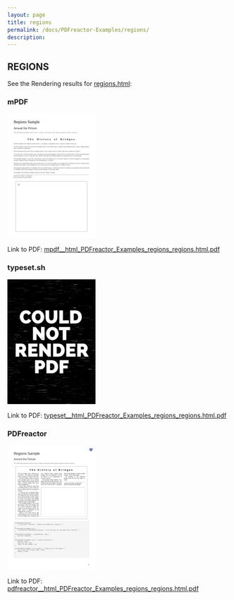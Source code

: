 ```yaml
---
layout: page
title: regions
permalink: /docs/PDFreactor-Examples/regions/
description: 
---
```




## REGIONS

See the Rendering results for [regions.html](/html/PDFreactor%20Examples/regions/regions.html):

### mPDF
![](mpdf__html_PDFreactor_Examples_regions_regions.html.png) 

Link to PDF: [mpdf__html_PDFreactor_Examples_regions_regions.html.pdf](mpdf__html_PDFreactor_Examples_regions_regions.html.pdf)

### typeset.sh
![](typeset__html_PDFreactor_Examples_regions_regions.html.png) 

Link to PDF: [typeset__html_PDFreactor_Examples_regions_regions.html.pdf](typeset__html_PDFreactor_Examples_regions_regions.html.pdf)

### PDFreactor
![](pdfreactor__html_PDFreactor_Examples_regions_regions.html.png) 

Link to PDF: [pdfreactor__html_PDFreactor_Examples_regions_regions.html.pdf](pdfreactor__html_PDFreactor_Examples_regions_regions.html.pdf)


